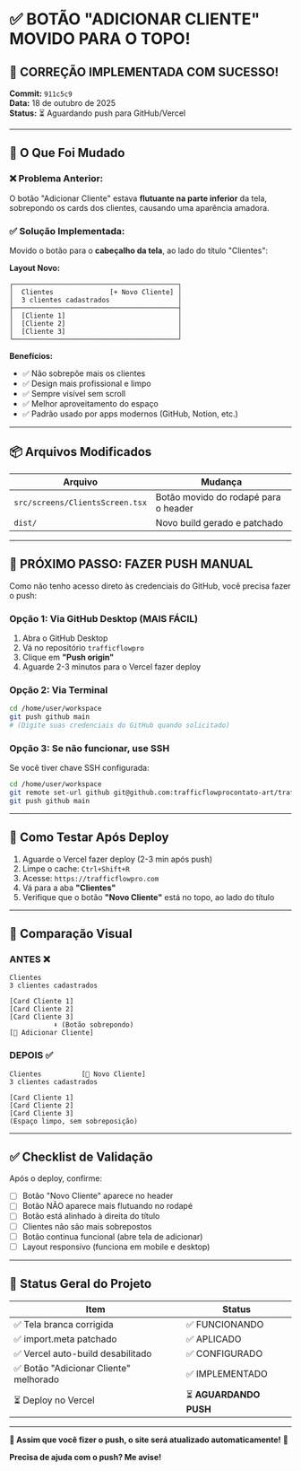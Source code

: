 # ✅ BOTÃO "ADICIONAR CLIENTE" MOVIDO PARA O TOPO!

## 🎉 **CORREÇÃO IMPLEMENTADA COM SUCESSO!**

**Commit:** `911c5c9`  
**Data:** 18 de outubro de 2025  
**Status:** ⏳ Aguardando push para GitHub/Vercel

---

## 🎨 **O Que Foi Mudado**

### ❌ Problema Anterior:
O botão "Adicionar Cliente" estava **flutuante na parte inferior** da tela, sobrepondo os cards dos clientes, causando uma aparência amadora.

### ✅ Solução Implementada:
Movido o botão para o **cabeçalho da tela**, ao lado do título "Clientes":

**Layout Novo:**
```
┌─────────────────────────────────────────┐
│  Clientes              [+ Novo Cliente] │
│  3 clientes cadastrados                 │
├─────────────────────────────────────────┤
│  [Cliente 1]                            │
│  [Cliente 2]                            │
│  [Cliente 3]                            │
└─────────────────────────────────────────┘
```

**Benefícios:**
- ✅ Não sobrepõe mais os clientes
- ✅ Design mais profissional e limpo
- ✅ Sempre visível sem scroll
- ✅ Melhor aproveitamento do espaço
- ✅ Padrão usado por apps modernos (GitHub, Notion, etc.)

---

## 📦 **Arquivos Modificados**

| Arquivo | Mudança |
|---------|---------|
| `src/screens/ClientsScreen.tsx` | Botão movido do rodapé para o header |
| `dist/` | Novo build gerado e patchado |

---

## 🚀 **PRÓXIMO PASSO: FAZER PUSH MANUAL**

Como não tenho acesso direto às credenciais do GitHub, você precisa fazer o push:

### Opção 1: Via GitHub Desktop (MAIS FÁCIL)
1. Abra o GitHub Desktop
2. Vá no repositório `trafficflowpro`
3. Clique em **"Push origin"**
4. Aguarde 2-3 minutos para o Vercel fazer deploy

### Opção 2: Via Terminal
```bash
cd /home/user/workspace
git push github main
# (Digite suas credenciais do GitHub quando solicitado)
```

### Opção 3: Se não funcionar, use SSH
Se você tiver chave SSH configurada:
```bash
cd /home/user/workspace
git remote set-url github git@github.com:trafficflowprocontato-art/trafficflowpro.git
git push github main
```

---

## 🧪 **Como Testar Após Deploy**

1. Aguarde o Vercel fazer deploy (2-3 min após push)
2. Limpe o cache: `Ctrl+Shift+R`
3. Acesse: `https://trafficflowpro.com`
4. Vá para a aba **"Clientes"**
5. Verifique que o botão **"Novo Cliente"** está no topo, ao lado do título

---

## 📸 **Comparação Visual**

### ANTES ❌
```
Clientes
3 clientes cadastrados

[Card Cliente 1]
[Card Cliente 2]
[Card Cliente 3]
           ⬇️ (Botão sobrepondo)
[🔵 Adicionar Cliente]
```

### DEPOIS ✅
```
Clientes          [🔵 Novo Cliente]
3 clientes cadastrados

[Card Cliente 1]
[Card Cliente 2]
[Card Cliente 3]
(Espaço limpo, sem sobreposição)
```

---

## ✅ **Checklist de Validação**

Após o deploy, confirme:

- [ ] Botão "Novo Cliente" aparece no header
- [ ] Botão NÃO aparece mais flutuando no rodapé
- [ ] Botão está alinhado à direita do título
- [ ] Clientes não são mais sobrepostos
- [ ] Botão continua funcional (abre tela de adicionar)
- [ ] Layout responsivo (funciona em mobile e desktop)

---

## 🎯 **Status Geral do Projeto**

| Item | Status |
|------|--------|
| ✅ Tela branca corrigida | ✅ FUNCIONANDO |
| ✅ import.meta patchado | ✅ APLICADO |
| ✅ Vercel auto-build desabilitado | ✅ CONFIGURADO |
| ✅ Botão "Adicionar Cliente" melhorado | ✅ IMPLEMENTADO |
| ⏳ Deploy no Vercel | ⏳ **AGUARDANDO PUSH** |

---

**📢 Assim que você fizer o push, o site será atualizado automaticamente!** 🚀

**Precisa de ajuda com o push? Me avise!**
